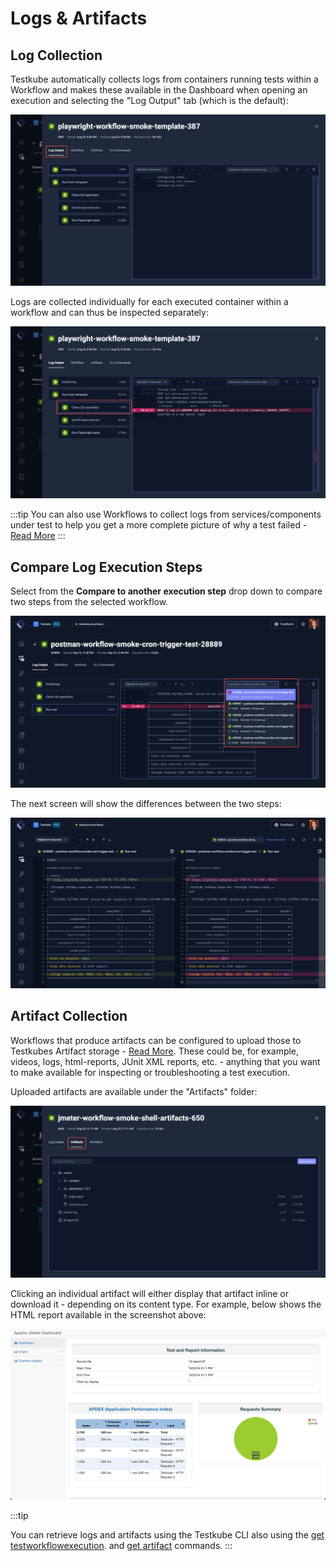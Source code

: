 # Logs & Artifacts

## Log Collection

Testkube automatically collects logs from containers running tests within a Workflow and makes these available in
the Dashboard when opening an execution and selecting the "Log Output" tab (which is the default):

![Workflow Log output](../img/workflows-log-output-multi-step-092024.png)

Logs are collected individually for each executed container within a workflow and can thus be inspected separately:

![Workflow Multi-log output](../img/workflows-multilog-output-092024.png)

:::tip
You can also use Workflows to collect logs from services/components under test to help you get
a more complete picture of why a test failed - [Read More](/articles/tw-capture-logs)
:::

## Compare Log Execution Steps

Select from the **Compare to another execution step** drop down to compare two steps from the selected workflow.

![Compare Steps](../img/compare-steps-092024.png)

The next screen will show the differences between the two steps:

![Comparison Screen](../img/comparison-screen-092024.png)

## Artifact Collection

Workflows that produce artifacts can be configured to upload those to Testkubes Artifact storage - [Read More](test-workflows-artifacts). These 
could be, for example, videos, logs, html-reports, JUnit XML reports, etc. - anything that you want to make available
for inspecting or troubleshooting a test execution. 

Uploaded artifacts are available under the "Artifacts" folder:

![Workflow Artifacts](../img/workflows-artifacts-tab-2.1.png)

Clicking an individual artifact will either display that artifact inline or download it - depending on its content type.
For example, below shows the HTML report available in the screenshot above:

![Rendered Workflow HTML Artifact](../img/workflows-html-artifact-2.1.png)

:::tip

You can retrieve logs and artifacts using the Testkube CLI also using the [get testworkflowexecution](/cli/testkube_get_testworkflowexecution).
and [get artifact](/cli/testkube_get_artifact) commands.
:::






